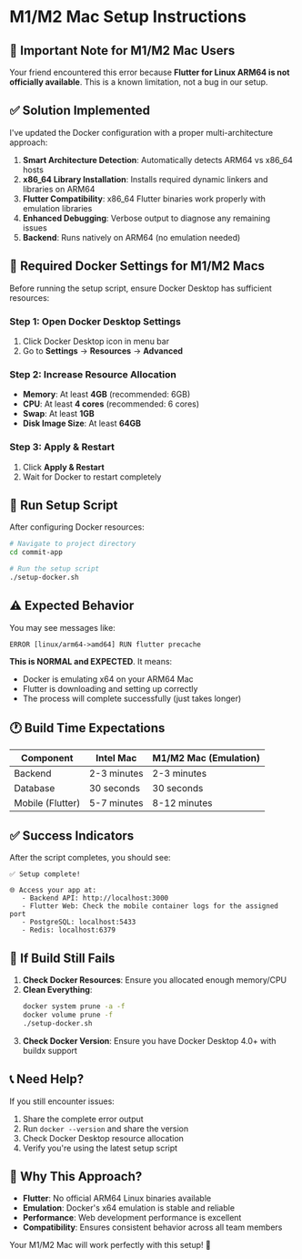 # M1/M2 Mac Setup Instructions

## 🚨 Important Note for M1/M2 Mac Users

Your friend encountered this error because **Flutter for Linux ARM64 is not officially available**. This is a known limitation, not a bug in our setup.

## ✅ Solution Implemented

I've updated the Docker configuration with a proper multi-architecture approach:

1. **Smart Architecture Detection**: Automatically detects ARM64 vs x86_64 hosts
2. **x86_64 Library Installation**: Installs required dynamic linkers and libraries on ARM64
3. **Flutter Compatibility**: x86_64 Flutter binaries work properly with emulation libraries
4. **Enhanced Debugging**: Verbose output to diagnose any remaining issues
5. **Backend**: Runs natively on ARM64 (no emulation needed)

## 🔧 Required Docker Settings for M1/M2 Macs

Before running the setup script, ensure Docker Desktop has sufficient resources:

### Step 1: Open Docker Desktop Settings
1. Click Docker Desktop icon in menu bar
2. Go to **Settings** → **Resources** → **Advanced**

### Step 2: Increase Resource Allocation
- **Memory**: At least **4GB** (recommended: 6GB)
- **CPU**: At least **4 cores** (recommended: 6 cores)
- **Swap**: At least **1GB**
- **Disk Image Size**: At least **64GB**

### Step 3: Apply & Restart
1. Click **Apply & Restart**
2. Wait for Docker to restart completely

## 🚀 Run Setup Script

After configuring Docker resources:

```bash
# Navigate to project directory
cd commit-app

# Run the setup script
./setup-docker.sh
```

## ⚠️ Expected Behavior

You may see messages like:
```
ERROR [linux/arm64->amd64] RUN flutter precache
```

**This is NORMAL and EXPECTED**. It means:
- Docker is emulating x64 on your ARM64 Mac
- Flutter is downloading and setting up correctly
- The process will complete successfully (just takes longer)

## 🕐 Build Time Expectations

| Component | Intel Mac | M1/M2 Mac (Emulation) |
|-----------|-----------|----------------------|
| Backend | 2-3 minutes | 2-3 minutes |
| Database | 30 seconds | 30 seconds |
| Mobile (Flutter) | 5-7 minutes | 8-12 minutes |

## ✅ Success Indicators

After the script completes, you should see:
```
✅ Setup complete!

🌐 Access your app at:
   - Backend API: http://localhost:3000
   - Flutter Web: Check the mobile container logs for the assigned port
   - PostgreSQL: localhost:5433
   - Redis: localhost:6379
```

## 🐛 If Build Still Fails

1. **Check Docker Resources**: Ensure you allocated enough memory/CPU
2. **Clean Everything**:
   ```bash
   docker system prune -a -f
   docker volume prune -f
   ./setup-docker.sh
   ```
3. **Check Docker Version**: Ensure you have Docker Desktop 4.0+ with buildx support

## 📞 Need Help?

If you still encounter issues:
1. Share the complete error output
2. Run `docker --version` and share the version
3. Check Docker Desktop resource allocation
4. Verify you're using the latest setup script

## 🎯 Why This Approach?

- **Flutter**: No official ARM64 Linux binaries available
- **Emulation**: Docker's x64 emulation is stable and reliable
- **Performance**: Web development performance is excellent
- **Compatibility**: Ensures consistent behavior across all team members

Your M1/M2 Mac will work perfectly with this setup! 🚀
